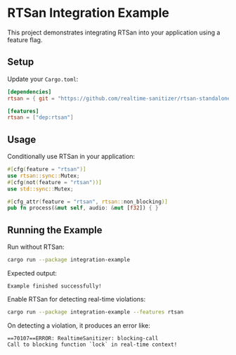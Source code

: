 # RTSan Integration Example

This project demonstrates integrating RTSan into your application using a
feature flag.

## Setup

Update your `Cargo.toml`:

```toml
[dependencies]
rtsan = { git = "https://github.com/realtime-sanitizer/rtsan-standalone-rs", branch = "dev", optional = true }

[features]
rtsan = ["dep:rtsan"]
```

## Usage

Conditionally use RTSan in your application:

```rust
#[cfg(feature = "rtsan")]
use rtsan::sync::Mutex;
#[cfg(not(feature = "rtsan"))]
use std::sync::Mutex;

#[cfg_attr(feature = "rtsan", rtsan::non_blocking)]
pub fn process(&mut self, audio: &mut [f32]) { }
```

## Running the Example

Run without RTSan:

```bash
cargo run --package integration-example
```

Expected output:

```
Example finished successfully!
```

Enable RTSan for detecting real-time violations:

```bash
cargo run --package integration-example --features rtsan
```

On detecting a violation, it produces an error like:

```
==70107==ERROR: RealtimeSanitizer: blocking-call
Call to blocking function `lock` in real-time context!
```
